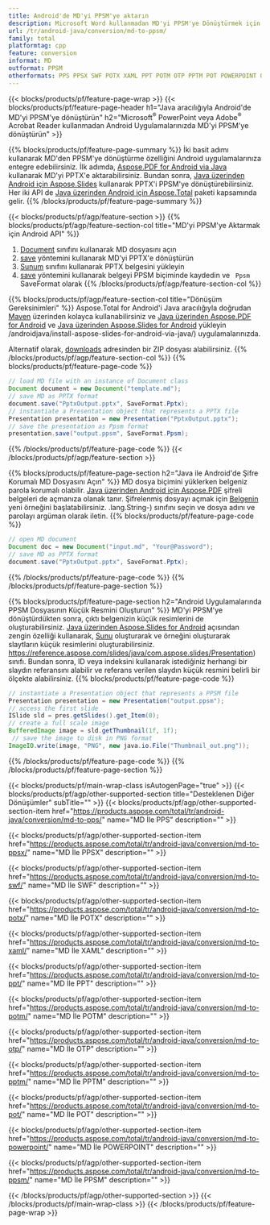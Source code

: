 ```yaml
---
title: Android'de MD'yi PPSM'ye aktarın
description: Microsoft Word kullanmadan MD'yi PPSM'ye Dönüştürmek için Android API
url: /tr/android-java/conversion/md-to-ppsm/
family: total
platformtag: cpp
feature: conversion
informat: MD
outformat: PPSM
otherformats: PPS PPSX SWF POTX XAML PPT POTM OTP PPTM POT POWERPOINT ODP
---
```

{{< blocks/products/pf/feature-page-wrap >}}
{{< blocks/products/pf/feature-page-header h1="Java aracılığıyla Android'de MD'yi PPSM'ye dönüştürün" h2="Microsoft<sup>&reg;</sup> PowerPoint veya Adobe<sup>&reg;</sup> Acrobat Reader kullanmadan Android Uygulamalarınızda MD'yi PPSM'ye dönüştürün" >}}

{{% blocks/products/pf/feature-page-summary %}}
İki basit adımı kullanarak MD'den PPSM'ye dönüştürme özelliğini Android uygulamalarınıza entegre edebilirsiniz. İlk adımda, [Aspose.PDF for Android via Java](https://products.aspose.com/pdf/android-java/) kullanarak MD'yi PPTX'e aktarabilirsiniz. Bundan sonra, [Java üzerinden Android için Aspose.Slides](https://products.aspose.com/slides/android-java/) kullanarak PPTX'i PPSM'ye dönüştürebilirsiniz. Her iki API de [Java üzerinden Android için Aspose.Total](https://products.aspose.com/total/android-java/) paketi kapsamında gelir. 
{{% /blocks/products/pf/feature-page-summary  %}}

{{< blocks/products/pf/agp/feature-section >}}
{{% blocks/products/pf/agp/feature-section-col title="MD'yi PPSM'ye Aktarmak için Android API" %}}
1. [Document](https://reference.aspose.com/pdf/java/com.aspose.pdf/Document) sınıfını kullanarak MD dosyasını açın
2. [save](https://reference.aspose.com/pdf/java/com.aspose.pdf/Document#save-java.lang.String-int-) yöntemini kullanarak MD'yi PPTX'e dönüştürün
3. [Sunum](https://reference.aspose.com/slides/java/com.aspose.slides/Presentation) sınıfını kullanarak PPTX belgesini yükleyin
4. [save](https://reference.aspose.com/slides/java/com.aspose.slides/Presentation#save-java.lang.String-int-) yöntemini kullanarak belgeyi PPSM biçiminde kaydedin ve ` Ppsm` SaveFormat olarak
{{% /blocks/products/pf/agp/feature-section-col %}}

{{% blocks/products/pf/agp/feature-section-col title="Dönüşüm Gereksinimleri" %}}
Aspose.Total for Android'i Java aracılığıyla doğrudan [Maven](https://repository.aspose.com/webapp/#/artifacts/browse/tree/General/repo/com/aspose/aspose-total) üzerinden kolayca kullanabilirsiniz ve [Java üzerinden Aspose.PDF for Android](https://docs.aspose.com/pdf/androidjava/installation/) ve [Java üzerinden Aspose.Slides for Android](https://docs.aspose.com/slides) yükleyin /androidjava/install-aspose-slides-for-android-via-java/) uygulamalarınızda.

Alternatif olarak, [downloads](https://downloads.aspose.com/total/androidjava) adresinden bir ZIP dosyası alabilirsiniz.
{{% /blocks/products/pf/agp/feature-section-col %}}
{{% blocks/products/pf/feature-page-code %}}

```java
// load MD file with an instance of Document class
Document document = new Document("template.md");
// save MD as PPTX format 
document.save("PptxOutput.pptx", SaveFormat.Pptx); 
// instantiate a Presentation object that represents a PPTX file
Presentation presentation = new Presentation("PptxOutput.pptx");
// save the presentation as Ppsm format
presentation.save("output.ppsm", SaveFormat.Ppsm);   
```

{{% /blocks/products/pf/feature-page-code %}}
{{< /blocks/products/pf/agp/feature-section >}}

{{% blocks/products/pf/feature-page-section  h2="Java ile Android'de Şifre Korumalı MD Dosyasını Açın" %}}
MD dosya biçimini yüklerken belgeniz parola korumalı olabilir. [Java üzerinden Android için Aspose.PDF](https://products.aspose.com/pdf/android-java/) şifreli belgeleri de açmanıza olanak tanır. Şifrelenmiş dosyayı açmak için [Belgenin](https://reference.aspose.com/pdf/java/com.aspose.pdf/Document#Document-java.lang.String-java) yeni örneğini başlatabilirsiniz. .lang.String-) sınıfını seçin ve dosya adını ve parolayı argüman olarak iletin.
{{% blocks/products/pf/feature-page-code %}}

```java
// open MD document
Document doc = new Document("input.md", "Your@Password");
// save MD as PPTX format 
document.save("PptxOutput.pptx", SaveFormat.Pptx); 

```
{{% /blocks/products/pf/feature-page-code  %}}
{{% /blocks/products/pf/feature-page-section %}}

{{% blocks/products/pf/feature-page-section  h2="Android Uygulamalarında PPSM Dosyasının Küçük Resmini Oluşturun" %}}
MD'yi PPSM'ye dönüştürdükten sonra, çıktı belgenizin küçük resimlerini de oluşturabilirsiniz. [Java üzerinden Aspose.Slides for Android](https://products.aspose.com/slides/android-java/) açısından zengin özelliği kullanarak, [Sunu]() oluşturarak ve örneğini oluşturarak slaytların küçük resimlerini oluşturabilirsiniz. https://reference.aspose.com/slides/java/com.aspose.slides/Presentation) sınıfı. Bundan sonra, ID veya indeksini kullanarak istediğiniz herhangi bir slaydın referansını alabilir ve referans verilen slaydın küçük resmini belirli bir ölçekte alabilirsiniz.
{{% blocks/products/pf/feature-page-code %}}

```java
// instantiate a Presentation object that represents a PPSM file
Presentation presentation = new Presentation("output.ppsm");
// access the first slide
ISlide sld = pres.getSlides().get_Item(0);
// create a full scale image
BufferedImage image = sld.getThumbnail(1f, 1f);
 // save the image to disk in PNG format
ImageIO.write(image, "PNG", new java.io.File("Thumbnail_out.png"));
```
{{% /blocks/products/pf/feature-page-code  %}}
{{% /blocks/products/pf/feature-page-section %}}

{{< blocks/products/pf/main-wrap-class isAutogenPage="true" >}}
{{< blocks/products/pf/agp/other-supported-section title="Desteklenen Diğer Dönüşümler" subTitle="" >}}
{{< blocks/products/pf/agp/other-supported-section-item href="https://products.aspose.com/total/tr/android-java/conversion/md-to-pps/" name="MD İle PPS" description="" >}}

{{< blocks/products/pf/agp/other-supported-section-item href="https://products.aspose.com/total/tr/android-java/conversion/md-to-ppsx/" name="MD İle PPSX" description="" >}}

{{< blocks/products/pf/agp/other-supported-section-item href="https://products.aspose.com/total/tr/android-java/conversion/md-to-swf/" name="MD İle SWF" description="" >}}

{{< blocks/products/pf/agp/other-supported-section-item href="https://products.aspose.com/total/tr/android-java/conversion/md-to-potx/" name="MD İle POTX" description="" >}}

{{< blocks/products/pf/agp/other-supported-section-item href="https://products.aspose.com/total/tr/android-java/conversion/md-to-xaml/" name="MD İle XAML" description="" >}}

{{< blocks/products/pf/agp/other-supported-section-item href="https://products.aspose.com/total/tr/android-java/conversion/md-to-ppt/" name="MD İle PPT" description="" >}}

{{< blocks/products/pf/agp/other-supported-section-item href="https://products.aspose.com/total/tr/android-java/conversion/md-to-potm/" name="MD İle POTM" description="" >}}

{{< blocks/products/pf/agp/other-supported-section-item href="https://products.aspose.com/total/tr/android-java/conversion/md-to-otp/" name="MD İle OTP" description="" >}}

{{< blocks/products/pf/agp/other-supported-section-item href="https://products.aspose.com/total/tr/android-java/conversion/md-to-pptm/" name="MD İle PPTM" description="" >}}

{{< blocks/products/pf/agp/other-supported-section-item href="https://products.aspose.com/total/tr/android-java/conversion/md-to-pot/" name="MD İle POT" description="" >}}

{{< blocks/products/pf/agp/other-supported-section-item href="https://products.aspose.com/total/tr/android-java/conversion/md-to-powerpoint/" name="MD İle POWERPOINT" description="" >}}

{{< blocks/products/pf/agp/other-supported-section-item href="https://products.aspose.com/total/tr/android-java/conversion/md-to-ppsm/" name="MD İle PPSM" description="" >}}


{{< /blocks/products/pf/agp/other-supported-section >}}
{{< /blocks/products/pf/main-wrap-class >}}
{{< /blocks/products/pf/feature-page-wrap >}}
